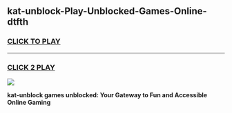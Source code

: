 
## kat-unblock-Play-Unblocked-Games-Online-dtfth
<h3>
<a href="https://premium76.site?title=kat-unblock&ref=25A">CLICK TO PLAY</a></h3>
<hr>

<h3>
<a href="https://premium76.site?title=kat-unblock&ref=25A">CLICK 2 PLAY</a>
  
</h3>

<a href="https://premium76.site?title=kat-unblock&ref=25A"><img src="https://clearcache.store/games.png"></a>


**kat-unblock games unblocked: Your Gateway to Fun and Accessible Online Gaming**
